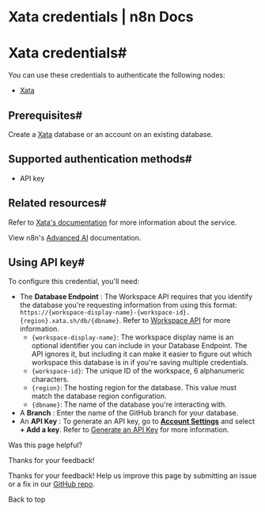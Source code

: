 # Xata credentials | n8n Docs

[ ](https://github.com/n8n-io/n8n-docs/edit/main/docs/integrations/builtin/credentials/xata.md "Edit this page")

# Xata credentials#

You can use these credentials to authenticate the following nodes:

  * [Xata](../../cluster-nodes/sub-nodes/n8n-nodes-langchain.memoryxata/)

## Prerequisites#

Create a [Xata](https://xata.io/) database or an account on an existing database.

## Supported authentication methods#

  * API key

## Related resources#

Refer to [Xata's documentation](https://xata.io/docs/rest-api/authentication) for more information about the service.

View n8n's [Advanced AI](../../../../advanced-ai/) documentation.

## Using API key#

To configure this credential, you'll need:

  * The **Database Endpoint** : The Workspace API requires that you identify the database you're requesting information from using this format: `https://{workspace-display-name}-{workspace-id}.{region}.xata.sh/db/{dbname}`. Refer to [Workspace API](https://xata.io/docs/rest-api#workspace-api) for more information.
    * `{workspace-display-name}`: The workspace display name is an optional identifier you can include in your Database Endpoint. The API ignores it, but including it can make it easier to figure out which workspace this database is in if you're saving multiple credentials.
    * `{workspace-id}`: The unique ID of the workspace, 6 alphanumeric characters.
    * `{region}`: The hosting region for the database. This value must match the database region configuration.
    * `{dbname}`: The name of the database you're interacting with.
  * A **Branch** : Enter the name of the GitHub branch for your database.
  * An **API Key** : To generate an API key, go to [**Account Settings**](https://app.xata.io/settings) and select **\+ Add a key**. Refer to [Generate an API Key](https://xata.io/docs/rest-api#generate-an-api-key) for more information.

Was this page helpful? 

Thanks for your feedback! 

Thanks for your feedback! Help us improve this page by submitting an issue or a fix in our [GitHub repo](https://github.com/n8n-io/n8n-docs). 

Back to top